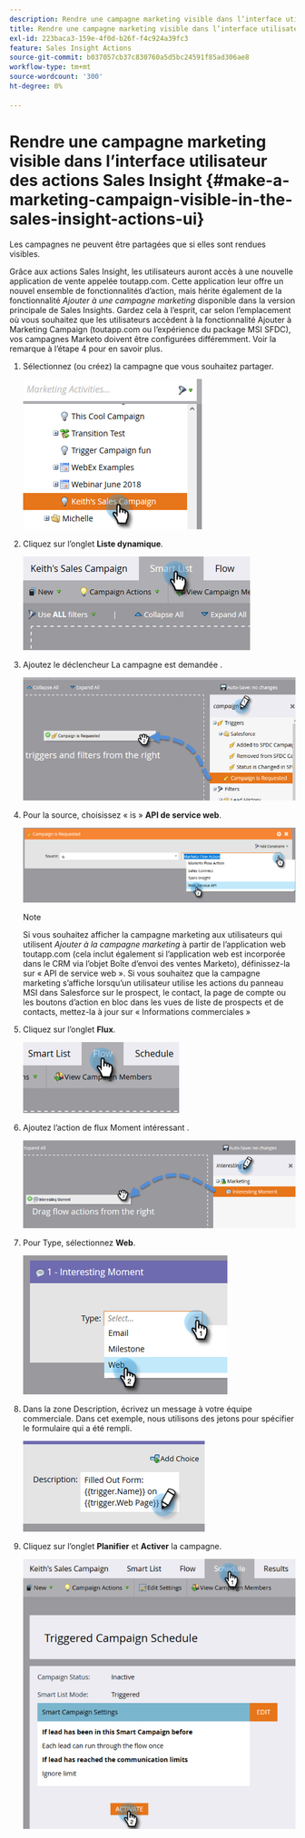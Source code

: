 ```yaml
---
description: Rendre une campagne marketing visible dans l’interface utilisateur des actions Sales Insight - Documents Marketo - Documentation du produit
title: Rendre une campagne marketing visible dans l’interface utilisateur des actions Sales Insight
exl-id: 223baca3-159e-4f0d-b26f-f4c924a39fc3
feature: Sales Insight Actions
source-git-commit: b037057cb37c830760a5d5bc24591f85ad306ae8
workflow-type: tm+mt
source-wordcount: '300'
ht-degree: 0%

---
```


# Rendre une campagne marketing visible dans l’interface utilisateur des actions Sales Insight {#make-a-marketing-campaign-visible-in-the-sales-insight-actions-ui}

Les campagnes ne peuvent être partagées que si elles sont rendues visibles.

Grâce aux actions Sales Insight, les utilisateurs auront accès à une nouvelle application de vente appelée toutapp.com. Cette application leur offre un nouvel ensemble de fonctionnalités d’action, mais hérite également de la fonctionnalité _Ajouter à une campagne marketing_ disponible dans la version principale de Sales Insights. Gardez cela à l’esprit, car selon l’emplacement où vous souhaitez que les utilisateurs accèdent à la fonctionnalité Ajouter à Marketing Campaign (toutapp.com ou l’expérience du package MSI SFDC), vos campagnes Marketo doivent être configurées différemment. Voir la remarque à l’étape 4 pour en savoir plus.

1. Sélectionnez (ou créez) la campagne que vous souhaitez partager.

   ![](assets/make-a-marketing-campaign-visible-sia-1.png)

1. Cliquez sur l’onglet **Liste dynamique**.

   ![](assets/make-a-marketing-campaign-visible-sia-2.png)

1. Ajoutez le déclencheur La campagne est demandée .

   ![](assets/make-a-marketing-campaign-visible-sia-3.png)

1. Pour la source, choisissez « is » **API de service web**.

   ![](assets/make-a-marketing-campaign-visible-sia-4.png)

   >[!NOTE]
   >
   >Si vous souhaitez afficher la campagne marketing aux utilisateurs qui utilisent _Ajouter à la campagne marketing_ à partir de l’application web toutapp.com (cela inclut également si l’application web est incorporée dans le CRM via l’objet Boîte d’envoi des ventes Marketo), définissez-la sur « API de service web ». Si vous souhaitez que la campagne marketing s’affiche lorsqu’un utilisateur utilise les actions du panneau MSI dans Salesforce sur le prospect, le contact, la page de compte ou les boutons d’action en bloc dans les vues de liste de prospects et de contacts, mettez-la à jour sur « Informations commerciales »

1. Cliquez sur l’onglet **Flux**.

   ![](assets/make-a-marketing-campaign-visible-sia-5.png)

1. Ajoutez l’action de flux Moment intéressant .

   ![](assets/make-a-marketing-campaign-visible-sia-6.png)

1. Pour Type, sélectionnez **Web**.

   ![](assets/make-a-marketing-campaign-visible-sia-7.png)

1. Dans la zone Description, écrivez un message à votre équipe commerciale. Dans cet exemple, nous utilisons des jetons pour spécifier le formulaire qui a été rempli.

   ![](assets/make-a-marketing-campaign-visible-sia-8.png)

1. Cliquez sur l’onglet **Planifier** et **Activer** la campagne.

   ![](assets/make-a-marketing-campaign-visible-sia-9.png)
